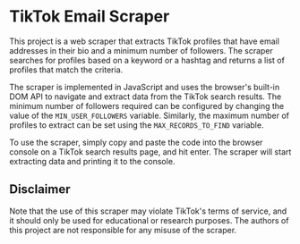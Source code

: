 # TikTok Email Scraper

This project is a web scraper that extracts TikTok profiles that have email addresses in their bio and a minimum number of followers. The scraper searches for profiles based on a keyword or a hashtag and returns a list of profiles that match the criteria.

The scraper is implemented in JavaScript and uses the browser's built-in DOM API to navigate and extract data from the TikTok search results. The minimum number of followers required can be configured by changing the value of the ```MIN_USER_FOLLOWERS``` variable. Similarly, the maximum number of profiles to extract can be set using the ```MAX_RECORDS_TO_FIND``` variable.

To use the scraper, simply copy and paste the code into the browser console on a TikTok search results page, and hit enter. The scraper will start extracting data and printing it to the console.


## Disclaimer

Note that the use of this scraper may violate TikTok's terms of service, and it should only be used for educational or research purposes. The authors of this project are not responsible for any misuse of the scraper.